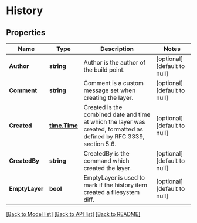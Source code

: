 # History

## Properties
Name | Type | Description | Notes
------------ | ------------- | ------------- | -------------
**Author** | **string** | Author is the author of the build point. | [optional] [default to null]
**Comment** | **string** | Comment is a custom message set when creating the layer. | [optional] [default to null]
**Created** | [**time.Time**](time.Time.md) | Created is the combined date and time at which the layer was created, formatted as defined by RFC 3339, section 5.6. | [optional] [default to null]
**CreatedBy** | **string** | CreatedBy is the command which created the layer. | [optional] [default to null]
**EmptyLayer** | **bool** | EmptyLayer is used to mark if the history item created a filesystem diff. | [optional] [default to null]

[[Back to Model list]](../README.md#documentation-for-models) [[Back to API list]](../README.md#documentation-for-api-endpoints) [[Back to README]](../README.md)


